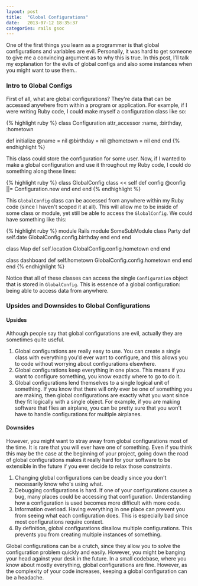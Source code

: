 ```yaml
---
layout: post
title:  "Global Configurations"
date:   2013-07-12 18:35:37
categories: rails gsoc
---
```


One of the first things you learn as a programmer is that global configurations and variables are evil. Personally, it was hard to get someone to give me a convincing argument as to why this is true. In this post, I'll talk my explanation for the evils of global configs and also some instances when you might want to use them..

### Intro to Global Configs

First of all, what are global configurations? They're data that can be accessed anywhere from within a program or application. For example, if I were writing Ruby code, I could make myself a configuration class like so:

{% highlight ruby %}
class Configuration
  attr_accessor :name, :birthday, :hometown

  def initialize
    @name = nil
    @birthday = nil
    @hometown = nil
  end
end
{% endhighlight %} 

This class could store the configuration for some user. Now, if I wanted to make a global configuration and use it throughout my Ruby code, I could do something along these lines:

{% highlight ruby %}
class GlobalConfig
  class << self
    def config
      @config ||= Configuration.new
    end
  end
end
{% endhighlight %}

This `GlobalConfig` class can be accessed from anywhere within my Ruby code (since I haven't scoped it at all). This will allow me to be inside of some class or module, yet still be able to access the `GlobalConfig`. We could have something like this:

{% highlight ruby %}
module Rails
  module SomeSubModule
    class Party
      def self.date
        GlobalConfig.config.birthday
      end
    end
  end

  class Map
    def self.location
      GlobalConfig.config.hometown
    end
  end

  class dashboard
    def self.hometown
      GlobalConfig.config.hometown
    end
  end
end
{% endhighlight %}

Notice that all of these classes can access the single `Configuration` object that is stored in `GlobalConfig`. This is essence of a global configuration: being able to access data from anywhere.

### Upsides and Downsides to Global Configurations

#### Upsides

Although people say that global configurations are evil, actually they are sometimes quite useful.

1. Global configurations are really easy to use. You can create a single class with everything you'd ever want to configure, and this allows you to code without worrying about configurations elsewhere.
2. Global configurations keep everything in one place. This means if you want to configure something, you know exactly where to go to do it.
3. Global configurations lend themselves to a single logical unit of something. If you know that there will only ever be one of something you are making, then global configurations are exactly what you want since they fit logically with a single object. For example, if you are making software that flies an airplane, you can be pretty sure that you won't have to handle configurations for multiple airplanes.

#### Downsides

However, you might want to stray away from global configurations most of the time. It is rare that you will ever have one of something. Even if you think this may be the case at the beginning of your project, going down the road of global configurations makes it really hard for your software to be extensible in the future if you ever decide to relax those constraints.

1. Changing global configurations can be deadly since you don't necessarily know who's using what.
2. Debugging configurations is hard. If one of your configurations causes a bug, many places could be accessing that configuration. Understanding how a configuration is used becomes more difficult with more code.
3. Information overload. Having everything in one place can prevent you from seeing what each configuration does. This is especially bad since most configurations require context.
4. By definition, global configurations disallow multiple configurations. This prevents you from creating multiple instances of something.

Global configurations can be a crutch, since they allow you to solve the configuration problem quickly and easily. However, you might be banging your head against your desk in the future. In a small codebase, where you know about mostly everything, global configurations are fine. However, as the complexity of your code increases, keeping a global configuration can be a headache.
